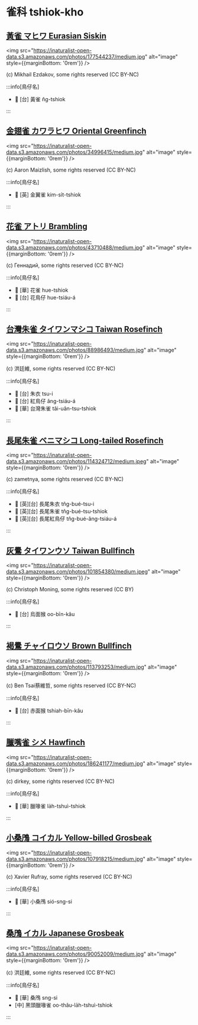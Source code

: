 # 雀科 tshiok-kho

## [黃雀 マヒワ Eurasian Siskin](https://ebird.org/species/eursis)

<img src="https://inaturalist-open-data.s3.amazonaws.com/photos/177544237/medium.jpg" alt="image" style={{marginBottom: '0rem'}} />

<p className="image-caption">
(c) Mikhail Ezdakov, some rights reserved (CC BY-NC)
</p>

:::info[鳥仔名]

- 🎯 [台] 黃雀 n̂g-tshiok

:::

## [金翅雀 カワラヒワ Oriental Greenfinch](https://ebird.org/species/origre)

<img src="https://inaturalist-open-data.s3.amazonaws.com/photos/34996415/medium.jpg" alt="image" style={{marginBottom: '0rem'}} />

<p className="image-caption">
(c) Aaron Maizlish, some rights reserved (CC BY-NC)
</p>

:::info[鳥仔名]

- 🎯 [英] 金翼雀 kim-si̍t-tshiok

:::

## [花雀 アトリ Brambling](https://ebird.org/species/brambl)

<img src="https://inaturalist-open-data.s3.amazonaws.com/photos/43710488/medium.jpg" alt="image" style={{marginBottom: '0rem'}} />

<p className="image-caption">
(c) Геннадий, some rights reserved (CC BY-NC)
</p>

:::info[鳥仔名]

- 🎯 [華] 花雀 hue-tshiok
- 🎯 [台] 花鳥仔 hue-tsiáu-á

:::

## [台灣朱雀 タイワンマシコ Taiwan Rosefinch](https://ebird.org/species/vinros3)

<img src="https://inaturalist-open-data.s3.amazonaws.com/photos/88986493/medium.jpg" alt="image" style={{marginBottom: '0rem'}} />

<p className="image-caption">
(c) 洪廷維, some rights reserved (CC BY-NC)
</p>

:::info[鳥仔名]

- 🎯 [台] 朱衣 tsu-i
- 🎯 [台] 紅鳥仔 âng-tsiáu-á
- 🎯 [華] 台灣朱雀 tâi-uân-tsu-tshiok

:::

## [長尾朱雀 ベニマシコ Long-tailed Rosefinch](https://ebird.org/species/lotros1)

<img src="https://inaturalist-open-data.s3.amazonaws.com/photos/114324712/medium.jpeg" alt="image" style={{marginBottom: '0rem'}} />

<p className="image-caption">
(c) zametnya, some rights reserved (CC BY-NC)
</p>

:::info[鳥仔名]

- 🎯 [英][台] 長尾朱衣 tn̂g-bué-tsu-i
- 🎯 [英][台] 長尾朱雀 tn̂g-bué-tsu-tshiok
- 🎯 [英][台] 長尾紅鳥仔 tn̂g-bué-âng-tsiáu-á

:::

## [灰鷽 タイワンウソ Taiwan Bullfinch](https://ebird.org/species/gyhbul5)

<img src="https://inaturalist-open-data.s3.amazonaws.com/photos/101854380/medium.jpeg" alt="image" style={{marginBottom: '0rem'}} />

<p className="image-caption">
(c) Christoph Moning, some rights reserved (CC BY)
</p>

:::info[鳥仔名]

- 🎯 [台] 烏面猴 oo-bīn-kâu

:::

## [褐鷽 チャイロウソ Brown Bullfinch](https://ebird.org/species/brobul1)

<img src="https://inaturalist-open-data.s3.amazonaws.com/photos/113793253/medium.jpg" alt="image" style={{marginBottom: '0rem'}} />

<p className="image-caption">
(c) Ben Tsai蔡維哲, some rights reserved (CC BY-NC)
</p>

:::info[鳥仔名]

- 🎯 [台] 赤面猴 tshiah-bīn-kâu

:::

## [臘嘴雀 シメ Hawfinch](https://ebird.org/species/hawfin)

<img src="https://inaturalist-open-data.s3.amazonaws.com/photos/186241177/medium.jpg" alt="image" style={{marginBottom: '0rem'}} />

<p className="image-caption">
(c) dirkey, some rights reserved (CC BY-NC)
</p>

:::info[鳥仔名]

- 🎯 [華] 臘喙雀 la̍h-tshuì-tshiok

:::

## [小桑鳲 コイカル Yellow-billed Grosbeak](https://ebird.org/species/yebgro1)

<img src="https://inaturalist-open-data.s3.amazonaws.com/photos/107918215/medium.jpg" alt="image" style={{marginBottom: '0rem'}} />

<p className="image-caption">
(c) Xavier Rufray, some rights reserved (CC BY-NC)
</p>

:::info[鳥仔名]

- 🎯 [華] 小桑鳲 sió-sng-si

:::

## [桑鳲 イカル Japanese Grosbeak](https://ebird.org/species/japgro1)

<img src="https://inaturalist-open-data.s3.amazonaws.com/photos/90052009/medium.jpg" alt="image" style={{marginBottom: '0rem'}} />

<p className="image-caption">
(c) 洪廷維, some rights reserved (CC BY-NC)
</p>

:::info[鳥仔名]

- 🎯 [華] 桑鳲 sng-si
- [中] 黑頭臘喙雀 oo-thâu-la̍h-tshuì-tshiok

:::
